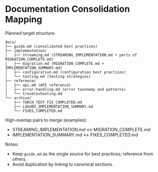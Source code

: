 # Documentation Consolidation Mapping

Planned target structure:

```
docs/
├── guide.md (consolidated best practices)
├── implementation/
│   ├── streaming.md (STREAMING_IMPLEMENTATION.md + parts of MIGRATION_COMPLETE.md)
│   ├── migration.md (MIGRATION_COMPLETE.md + IMPLEMENTATION_SUMMARY.md)
│   ├── configuration.md (configuration best practices)
│   └── testing.md (testing strategies)
├── reference/
│   ├── api.md (API reference)
│   ├── error-handling.md (error taxonomy and patterns)
│   └── troubleshooting.md
└── archive/
    ├── TORCH_TEST_FIX_COMPLETED.md
    ├── LOGURU_IMPLEMENTATION_SUMMARY.md
    └── FIXES_COMPLETED.md
```

High-overlap pairs to merge (examples):
- STREAMING_IMPLEMENTATION.md ↔ MIGRATION_COMPLETE.md
- IMPLEMENTATION_SUMMARY.md ↔ FIXES_COMPLETED.md

Notes:
- Keep `guide.md` as the single source for best practices; reference from others.
- Avoid duplication by linking to canonical sections.



